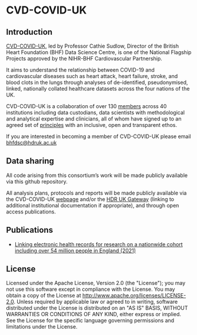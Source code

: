 # CVD-COVID-UK

## Introduction

[CVD-COVID-UK](https://www.hdruk.ac.uk/projects/cvd-covid-uk-project/), led by Professor Cathie Sudlow, Director of the British Heart Foundation (BHF) Data Science Centre, is one of the National Flagship Projects approved by the NIHR-BHF Cardiovascular Partnership.

It aims to understand the relationship between COVID-19 and cardiovascular diseases such as heart attack, heart failure, stroke, and blood clots in the lungs through analyses of de-identified, pseudonymised, linked, nationally collated healthcare datasets across the four nations of the UK.

CVD-COVID-UK is a collaboration of over 130 [members](https://www.hdruk.ac.uk/wp-content/uploads/2021/01/210128-CVD-COVID-UK-Consortium-Members.pdf) across 40 institutions including data custodians, data scientists with methodological and analytical expertise and clinicians, all of whom have signed up to an agreed set of [principles](https://www.hdruk.ac.uk/wp-content/uploads/2020/07/CVD-COVID-UK-principles-for-website.pdf) with an inclusive, open and transparent ethos.

If you are interested in becoming a member of CVD-COVID-UK please email bhfdsc@hdruk.ac.uk

## Data sharing

All code arising from this consortium’s work will be made publicly available via this github repository.

All analysis plans, protocols and reports will be made publicly available via the CVD-COVID-UK [webpage](https://www.hdruk.ac.uk/projects/cvd-covid-uk-project/) and/or the [HDR UK Gateway](https://www.healthdatagateway.org/) (linking to additional institutional documentation if appropriate), and through open access publications.

## Publications

* [Linking electronic health records for research on a nationwide cohort including over 54 million people in England (2021)](https://github.com/BHFDSC/Linked-EHR-England-2021)

## License

Licensed under the Apache License, Version 2.0 (the "License"); you may not use this software except in compliance with the License. You may obtain a copy of the License at http://www.apache.org/licenses/LICENSE-2.0. Unless required by applicable law or agreed to in writing, software distributed under the License is distributed on an "AS IS" BASIS, WITHOUT WARRANTIES OR CONDITIONS OF ANY KIND, either express or implied. See the License for the specific language governing permissions and limitations under the License.
